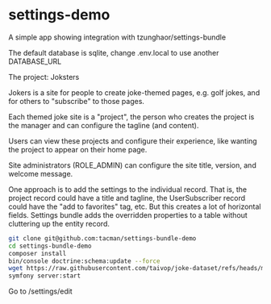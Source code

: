 # settings-demo
A simple app showing integration with tzunghaor/settings-bundle

The default database is sqlite, change .env.local to use another DATABASE_URL

The project: Joksters

Jokers is a site for people to create joke-themed pages, e.g. golf jokes, and for others to "subscribe" to those pages.

Each themed joke site is a "project", the person who creates the project is the manager and can configure the tagline (and content).

Users can view these projects and configure their experience, like wanting the project to appear on their home page.

Site administrators (ROLE_ADMIN) can configure the site title, version, and welcome message.

One approach is to add the settings to the individual record.  That is, the project record could have a title and tagline, the UserSubscriber record could have the "add to favorites" tag, etc.  But this creates a lot of horizontal fields.  Settings bundle adds the overridden properties to a table without cluttering up the entity record.

```bash
git clone git@github.com:tacman/settings-bundle-demo
cd settings-bundle-demo
composer install
bin/console doctrine:schema:update --force
wget https://raw.githubusercontent.com/taivop/joke-dataset/refs/heads/master/stupidstuff.json
symfony server:start
```

Go to /settings/edit

